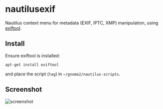 nautilusexif
============

Nautilus context menu for metadata (EXIF, IPTC, XMP) manipulation, using [exiftool](http://www.sno.phy.queensu.ca/~phil/exiftool/).

Install
-------
Ensure exiftool is installed:

    apt-get install exiftool

and place the script (`tag`) in `~/gnome2/nautilus-scripts`.

Screenshot
----------
![screenshot](http://qibli.net/foo/wp-content/uploads/2012/07/tag.png)